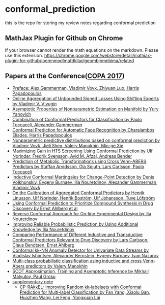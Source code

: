 # conformal_prediction
this is the repo for storing my review notes regarding conformal prediction

## MathJax Plugin for Github on Chrome
If your browser cannot render the math equations on the markdown.
Please use this extension.
https://chrome.google.com/webstore/detail/mathjax-plugin-for-github/ioemnmodlmafdkllaclgeombjnmnbima/related

## Papers at the Conference([COPA 2017](http://clrc.rhul.ac.uk/copa2017/))
* [Preface: Alex Gammerman, Vladimir Vovk, Zhiyuan Luo, Harris Papadopoulos](http://proceedings.mlr.press/v60/gammerman17a/gammerman17a.pdf)
* [Online Aggregation of Unbounded Signed Losses Using Shifting Experts by Vladimir V. V’yugin](http://proceedings.mlr.press/v60/v%E2%80%99yugin17a/v%E2%80%99yugin17a.pdf)
* [Asymptotic Properties of Nonparametric Estimation on Manifold by Yury Yanovich](http://proceedings.mlr.press/v60/yanovich17a/yanovich17a.pdf)
* [Combination of Conformal Predictors for Classification by Paolo Toccaceli, Alexander Gammerman](http://proceedings.mlr.press/v60/toccaceli17a/toccaceli17a.pdf)
* [Conformal Prediction for Automatic Face Recognition by Charalambos Eliades, Harris Papadopoulos](http://proceedings.mlr.press/v60/eliades17a/eliades17a.pdf)
* [Nonparametric predictive distributions based on conformal prediction by Vladimir Vovk, Jieli Shen, Valery Manokhin, Min-ge Xie](http://proceedings.mlr.press/v60/vovk17a/vovk17a.pdf)
* [Maximizing Gain in HTS Screening Using Conformal Prediction by Ulf Norinder, Fredrik Svensson, Avid M. Afzal, Andreas Bender](http://proceedings.mlr.press/v60/norinder17a/norinder17a.pdf)
* [Prediction of Metabolic Transformations using Cross Venn-ABERS Predictors by Staffan Arvidsson, Ola Spjuth, Lars Carlsson, Paolo Toccaceli](http://proceedings.mlr.press/v60/arvidsson17a/arvidsson17a.pdf)
* [Inductive Conformal Martingales for Change-Point Detection by Denis Volkhonskiy, Evgeny Burnaev, Ilia Nouretdinov, Alexander Gammerman, Vladimir Vovk](http://proceedings.mlr.press/v60/volkhonskiy17a/volkhonskiy17a.pdf)
* [On the Calibration of Aggregated Conformal Predictors by Henrik Linusson, Ulf Norinder, Henrik Boström, Ulf Johansson, Tuve Löfström](http://proceedings.mlr.press/v60/linusson17a/linusson17a.pdf)
* [Using Conformal Prediction to Prioritize Compound Synthesis in Drug Discovery by Ernst Ahlberg et al](http://proceedings.mlr.press/v60/ahlberg17a/ahlberg17a.pdf)
* [Reverse Conformal Approach for On-line Experimental Design by Ilia Nouretdinov](http://proceedings.mlr.press/v60/nouretdinov17a/nouretdinov17a.pdf)
* [Improving Reliable Probabilistic Prediction by Using Additional Knowledge by Ilia Nouretdinov](http://proceedings.mlr.press/v60/nouretdinov17a/nouretdinov17a.pdf)
* [Comparing Performance of Different Inductive and Transductive Conformal Predictors Relevant to Drug Discovery by Lars Carlsson, Claus Bendtsen, Ernst Ahlberg](http://proceedings.mlr.press/v60/carlsson17a/carlsson17a.pdf)
* [Conformal kk-NN Anomaly Detector for Univariate Data Streams by Vladislav Ishimtsev, Alexander Bernstein, Evgeny Burnaev, Ivan Nazarov](http://proceedings.mlr.press/v60/ishimtsev17a/ishimtsev17a.pdf)
* [Multi-class probabilistic classification using inductive and cross Venn–Abers predictors by Valery Manokhin](http://proceedings.mlr.press/v60/manokhin17a/manokhin17a.pdf)
* [SCOT Approximation, Training and Asymptotic Inference by Mikhail Malyutov, Paul Grosu](http://proceedings.mlr.press/v60/malyutov17a/malyutov17a.pdf)
* [supplementary note](http://proceedings.mlr.press/v60/malyutov17a/malyutov17a-supp.pdf)
    * [CP-RAkkEL: Improving Random kk-labelsets with Conformal Prediction for Multi-label Classification by Fan Yang, Xiaolu Gan, Huazhen Wang, Lei Feng, Yongxuan Lai ](http://proceedings.mlr.press/v60/yang17a/yang17a.pdf)